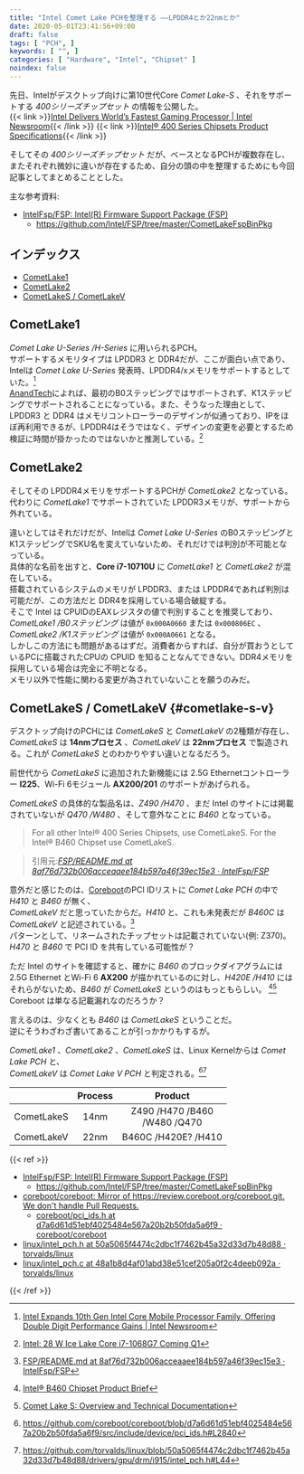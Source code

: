 ```yaml
---
title: "Intel Comet Lake PCHを整理する ――LPDDR4とか22nmとか"
date: 2020-05-01T23:41:56+09:00
draft: false
tags: [ "PCH", ]
keywords: [ "", ]
categories: [ "Hardware", "Intel", "Chipset" ]
noindex: false
---
```


先日、Intelがデスクトップ向けに第10世代Core *Comet Lake-S* 、それをサポートする *400シリーズチップセット* の情報を公開した。  
{{< link >}}[Intel Delivers World’s Fastest Gaming Processor | Intel Newsroom](https://newsroom.intel.com/news/intel-delivers-worlds-fastest-gaming-processor/){{< /link >}}
{{< link >}}[Intel® 400 Series Chipsets Product Specifications](https://ark.intel.com/content/www/us/en/ark/products/series/201843/intel-400-series-chipsets.html){{< /link >}}

そしてその *400シリーズチップセット* だが、ベースとなるPCHが複数存在し、またそれぞれ微妙に違いが存在するため、自分の頭の中を整理するためにも今回記事としてまとめることとした。  

主な参考資料:

 * [IntelFsp/FSP: Intel(R) Firmware Support Package (FSP)](https://github.com/Intel/FSP)
    * <https://github.com/Intel/FSP/tree/master/CometLakeFspBinPkg>


## インデックス

 * [CometLake1](#cometlake1)
 * [CometLake2](#cometlake2)
 * [CometLakeS / CometLakeV](#cometlake-s-v)

## CometLake1
*Comet Lake U-Series /H-Series* に用いられるPCH。  
サポートするメモリタイプは LPDDR3 と DDR4だが、ここが面白い点であり、Intelは *Comet Lake U-Series* 発表時、LPDDR4/xメモリをサポートするとしていた。[^1]  
[AnandTech](https://www.anandtech.com)によれば、最初のB0ステッピングではサポートされず、K1ステッピングでサポートされることになっている。また、そうなった理由として、LPDDR3 と DDR4 はメモリコントローラーのデザインが似通っており、IPをほぼ再利用できるが、LPDDR4はそうではなく、デザインの変更を必要とするため検証に時間が掛かったのではないかと推測している。[^2]  

[^1]: [Intel Expands 10th Gen Intel Core Mobile Processor Family, Offering Double Digit Performance Gains | Intel Newsroom](https://newsroom.intel.com/news/intel-expands-10th-gen-intel-core-mobile-processor-family-offering-double-digit-performance-gains/)
[^2]: [Intel: 28 W Ice Lake Core i7-1068G7 Coming Q1](https://www.anandtech.com/show/15302/intel-28-w-ice-lake-core-i71068g7-coming-q1)

## CometLake2
そしてその LPDDR4メモリをサポートするPCHが *CometLake2* となっている。代わりに *CometLake1* でサポートされていた LPDDR3メモリが、サポートから外れている。  

違いとしてはそれだけだが、Intelは *Comet Lake U-Series* のB0ステッピングとK1ステッピングでSKU名を変えていないため、それだけでは判別が不可能となっている。  
具体的な名前を出すと、**Core i7-10710U** に *CometLake1* と *CometLake2* が混在している。  
搭載されているシステムのメモリが LPDDR3、または LPDDR4であれば判別は可能だが、この方法だと DDR4を採用している場合破綻する。  
そこで Intel は CPUIDのEAXレジスタの値で判別することを推奨しており、*CometLake1 /B0ステッピング* は値が `0x000A0660` または `0x000806EC` 、*CometLake2 /K1ステッピング* は値が `0x000A0661` となる。  
しかしこの方法にも問題があるはずだ。消費者からすれば、自分が買おうとしているPCに搭載されたCPUの CPUID を知ることなんてできない。DDR4メモリを採用している場合は完全に不明となる。  
メモリ以外で性能に関わる変更が為されていないことを願うのみだ。  


## CometLakeS / CometLakeV {#cometlake-s-v}
デスクトップ向けのPCHには *CometLakeS* と *CometLakeV* の2種類が存在し、  
*CometLakeS* は **14nmプロセス** 、*CometLakeV* は **22nmプロセス** で製造される。これが *CometLakeS* とのわかりやすい違いとなるだろう。  

前世代から *CometLakeS* に追加された新機能には 2.5G Ethernetコントローラー **I225**、Wi-Fi 6モジュール **AX200/201** のサポートがあげられる。  

*CometLakeS* の具体的な製品名は、*Z490 /H470* 、まだ Intel のサイトには掲載されていないが *Q470 /W480* 、そして意外なことに *B460* となっている。  

 > For all other Intel® 400 Series Chipsets, use CometLakeS. For the Intel® B460 Chipset use CometLakeS.

 > 引用元:<cite>[FSP/README.md at 8af76d732b006acceaaee184b597a46f39ec15e3 · IntelFsp/FSP](https://github.com/Intel/FSP/blob/8af76d732b006acceaaee184b597a46f39ec15e3/CometLakeFspBinPkg/README.md)</cite>

意外だと感じたのは、[Coreboot](https://github.com/coreboo)のPCI IDリストに *Comet Lake PCH* の中で *H410* と *B460* が無く、  
*CometLakeV* だと思っていたからだ。*H410* と、これも未発表だが *B460C* は *CometLakeV* と記述されている。[^7]  
パターンとして、リネームされたチップセットは記載されていない(例: Z370)。  
*H470* と *B460* で PCI ID を共有している可能性が？  

ただ Intel のサイトを確認すると、確かに *B460* のブロックダイアグラムには 2.5G Ethernet とWi-Fi 6 **AX200** が描かれているのに対し、*H420E /H410* にはそれらがないため、*B460* が *CometLakeS* というのはもっともらしい。 [^5][^6]  
Coreboot は単なる記載漏れなのだろうか？  

言えるのは、少なくとも *B460* は *CometLakeS* ということだ。  
逆にそうわざわざ書いてあることが引っかかりもするが。  

[^5]: [Intel® B460 Chipset Product Brief](https://www.intel.com/content/www/us/en/products/docs/chipsets/desktop-chipsets/b460-chipset-brief.html?wapkw=b460)
[^6]: [Comet Lake S: Overview and Technical Documentation](https://www.intel.com/content/www/us/en/design/products-and-solutions/processors-and-chipsets/comet-lake-s/overview.html?wapkw=H410&grouping=EMT_Content%20Type&sort=title:asc)
[^7]: [FSP/README.md at 8af76d732b006acceaaee184b597a46f39ec15e3 · IntelFsp/FSP](https://github.com/Intel/FSP/blob/8af76d732b006acceaaee184b597a46f39ec15e3/CometLakeFspBinPkg/README.md)

*CometLake1* 、*CometLake2* 、*CometLakeS* は、Linux Kernelからは *Comet Lake PCH* と、  
*CometLakeV* は *Comet Lake V PCH* と判定される。[^3][^4]  

[^3]: <https://github.com/coreboot/coreboot/blob/d7a6d61d51ebf4025484e567a20b2b50fda5a6f9/src/include/device/pci_ids.h#L2840>
[^4]: <https://github.com/torvalds/linux/blob/50a5065f4474c2dbc1f7462b45a32d33d7b48d88/drivers/gpu/drm/i915/intel_pch.h#L44>

| | Process | Product |
| :--- | :---: | :---: |
| CometLakeS | 14nm | Z490 /H470 /B460<br>/W480 /Q470 |
| CometLakeV | 22nm | B460C /H420E? /H410 |

{{< ref >}}

 * [IntelFsp/FSP: Intel(R) Firmware Support Package (FSP)](https://github.com/Intel/FSP)
    * <https://github.com/Intel/FSP/tree/master/CometLakeFspBinPkg>
 * [coreboot/coreboot: Mirror of https://review.coreboot.org/coreboot.git. We don't handle Pull Requests.](https://github.com/coreboot/coreboot)
    * [coreboot/pci_ids.h at d7a6d61d51ebf4025484e567a20b2b50fda5a6f9 · coreboot/coreboot](https://github.com/coreboot/coreboot/blob/d7a6d61d51ebf4025484e567a20b2b50fda5a6f9/src/include/device/pci_ids.h#L2845)
 * [linux/intel_pch.h at 50a5065f4474c2dbc1f7462b45a32d33d7b48d88 · torvalds/linux](https://github.com/torvalds/linux/blob/50a5065f4474c2dbc1f7462b45a32d33d7b48d88/drivers/gpu/drm/i915/intel_pch.h#L44)
 * [linux/intel_pch.c at 48a1b8d4af01abd38e51cef205a0f2c4deeb092a · torvalds/linux](https://github.com/torvalds/linux/blob/48a1b8d4af01abd38e51cef205a0f2c4deeb092a/drivers/gpu/drm/i915/intel_pch.c)

{{< /ref >}}
